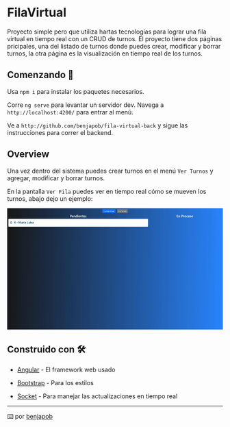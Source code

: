 # FilaVirtual

Proyecto simple pero que utiliza hartas tecnologías para lograr una fila virtual en tiempo real con un CRUD de turnos. El proyecto tiene dos páginas pricipales, una del listado de turnos donde puedes crear, modificar y borrar turnos, la otra página es la visualización en tiempo real de los turnos.

## Comenzando 🚀

Usa `npm i` para instalar los paquetes necesarios.

Corre `ng serve` para levantar un servidor dev. Navega a `http://localhost:4200/` para entrar al menú.

Ve a `http://github.com/benjapob/fila-virtual-back` y sigue las instrucciones para correr el backend.

## Overview

Una vez dentro del sistema puedes crear turnos en el menú `Ver Turnos` y agregar, modificar y borrar turnos.

En la pantalla `Ver Fila` puedes ver en tiempo real cómo se mueven los turnos, abajo dejo un ejemplo:

<img src="src/assets/agregar.gif"/>

## Construido con 🛠️

* [Angular](https://angular.dev/overview) - El framework web usado

* [Bootstrap](https://getbootstrap.com/docs/5.3/getting-started/introduction/) - Para los estilos

* [Socket](https://github.com/rodgc/ngx-socket-io) - Para manejar las actualizaciones en tiempo real

---
⌨️ por [benjapob](https://github.com/benjapob)